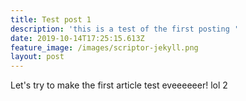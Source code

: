 ```yaml
---
title: Test post 1
description: 'this is a test of the first posting '
date: 2019-10-14T17:25:15.613Z
feature_image: /images/scriptor-jekyll.png
layout: post
---
```

Let's try to make the first article test eveeeeeer! lol 2
